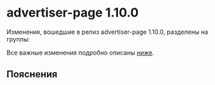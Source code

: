 # advertiser-page 1.10.0

<!-- ЧЕЛОВЕЧЕСКОЕ ВСТУПЛЕНИЕ -->

Изменения, вошедшие в релиз advertiser-page 1.10.0, разделены на группы:

Все важные изменения подробно описаны [ниже](#Пояснения).

## Пояснения

